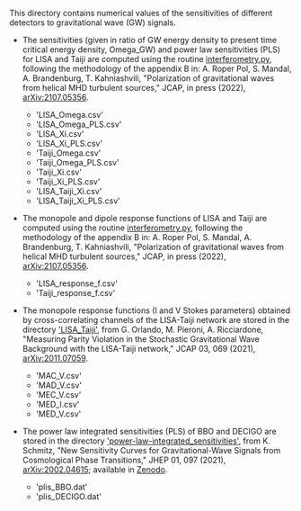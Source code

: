 This directory contains numerical values of the sensitivities of
different detectors to gravitational wave (GW) signals.

- The sensitivities (given in ratio of GW energy density to
present time critical energy density, Omega_GW) and power
law sensitivities (PLS) for LISA and Taiji are computed
using the routine
[interferometry.py](https://github.com/AlbertoRoper/GW_turbulence/blob/master/interferometry.py),
following the methodology of the appendix B in:
A. Roper Pol, S. Mandal, A. Brandenburg, T. Kahniashvili, "Polarization
of gravitational waves from helical MHD turbulent sources," JCAP, in press
(2022), [arXiv:2107.05356](https://arxiv.org/pdf/2107.05356.pdf).

  - 'LISA_Omega.csv' 
  - 'LISA_Omega_PLS.csv'
  - 'LISA_Xi.csv'
  - 'LISA_Xi_PLS.csv'
  - 'Taiji_Omega.csv'
  - 'Taiji_Omega_PLS.csv'
  - 'Taiji_Xi.csv'
  - 'Taiji_Xi_PLS.csv'
  - 'LISA_Taiji_Xi.csv'
  - 'LISA_Taiji_Xi_PLS.csv'

- The monopole and dipole response functions of LISA and Taiji are computed using the routine
[interferometry.py](https://github.com/AlbertoRoper/GW_turbulence/blob/master/interferometry.py),
following the methodology of the appendix B in:
A. Roper Pol, S. Mandal, A. Brandenburg, T. Kahniashvili, "Polarization
of gravitational waves from helical MHD turbulent sources," JCAP, in press
(2022), [arXiv:2107.05356](https://arxiv.org/pdf/2107.05356.pdf).

  - 'LISA_response_f.csv'
  - 'Taiji_response_f.csv'

- The monopole response functions (I and V Stokes parameters) obtained by cross-correlating channels of the LISA-Taiji
network are stored in the directory
['LISA_Taiji'](https://github.com/AlbertoRoper/GW_turbulence/tree/master/detector_sensitivity/LISA_Taiji),
from G. Orlando, M. Pieroni, A. Ricciardone, "Measuring Parity Violation
in the Stochastic Gravitational Wave Background with the LISA-Taiji network,"
JCAP 03, 069 (2021), [arXiv:2011.07059](https://arxiv.org/abs/2011.07059).

  - 'MAC_V.csv'
  - 'MAD_V.csv'
  - 'MEC_V.csv'
  - 'MED_I.csv'
  - 'MED_V.csv'

- The power law integrated sensitivities (PLS) of BBO and DECIGO are stored
in the directory
['power-law-integrated_sensitivities'](https://github.com/AlbertoRoper/GW_turbulence/tree/master/detector_sensitivity/power-law-integrated_sensitivities),
from K. Schmitz, "New Sensitivity Curves for Gravitational-Wave Signals from Cosmological Phase
Transitions," JHEP 01, 097 (2021), [arXiv:2002.04615](https://arxiv.org/abs/2002.04615);
available in [Zenodo](https://doi.org/10.5281/zenodo.3689582).

  - 'plis_BBO.dat'
  - 'plis_DECIGO.dat'

